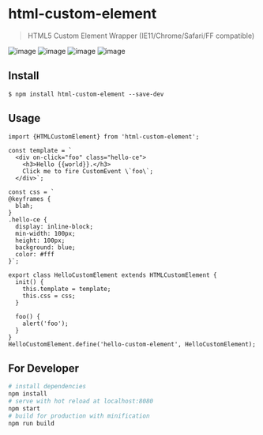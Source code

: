 # html-custom-element

> HTML5 Custom Element Wrapper (IE11/Chrome/Safari/FF compatible)

![image](https://user-images.githubusercontent.com/1437734/46240499-8fbebf00-c376-11e8-9c59-04f7a6b3469d.png) ![image](https://user-images.githubusercontent.com/1437734/46240506-a8c77000-c376-11e8-9e89-a410ce0563ff.png) ![image](https://user-images.githubusercontent.com/1437734/46240509-b54bc880-c376-11e8-98ea-52a708780d2f.png) ![image](https://user-images.githubusercontent.com/1437734/46240513-bf6dc700-c376-11e8-9f9d-2c70a7b22aa7.png)

## Install
```
$ npm install html-custom-element --save-dev
```

## Usage
```
import {HTMLCustomElement} from 'html-custom-element';

const template = `
  <div on-click="foo" class="hello-ce">
    <h3>Hello {{world}}.</h3>
    Click me to fire CustomEvent \`foo\`;
  </div>`;

const css = `
@keyframes {
  blah;
}
.hello-ce { 
  display: inline-block;
  min-width: 100px; 
  height: 100px;
  background: blue;
  color: #fff
}`; 

export class HelloCustomElement extends HTMLCustomElement {
  init() {
    this.template = template;
    this.css = css;
  }

  foo() {
    alert('foo');
  }
}
HelloCustomElement.define('hello-custom-element', HelloCustomElement);
```

## For Developer

``` bash
# install dependencies
npm install
# serve with hot reload at localhost:8080
npm start
# build for production with minification
npm run build
```
